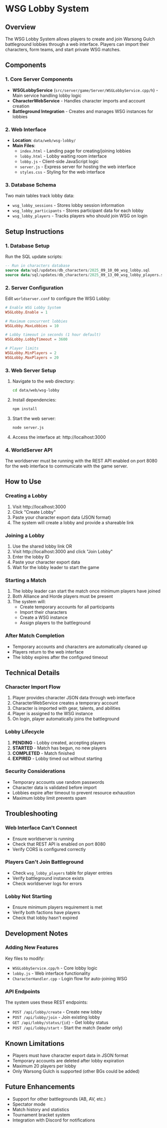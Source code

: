 # WSG Lobby System

## Overview
The WSG Lobby System allows players to create and join Warsong Gulch battleground lobbies through a web interface. Players can import their characters, form teams, and start private WSG matches.

## Components

### 1. Core Server Components
- **WSGLobbyService** (`src/server/game/Server/WSGLobbyService.cpp/h`) - Main service handling lobby logic
- **CharacterWebService** - Handles character imports and account creation
- **Battleground Integration** - Creates and manages WSG instances for lobbies

### 2. Web Interface
- **Location**: `data/web/wsg-lobby/`
- **Main Files**:
  - `index.html` - Landing page for creating/joining lobbies
  - `lobby.html` - Lobby waiting room interface
  - `lobby.js` - Client-side JavaScript logic
  - `server.js` - Express server for hosting the web interface
  - `styles.css` - Styling for the web interface

### 3. Database Schema
Two main tables track lobby data:
- `wsg_lobby_sessions` - Stores lobby session information
- `wsg_lobby_participants` - Stores participant data for each lobby
- `wsg_lobby_players` - Tracks players who should join WSG on login

## Setup Instructions

### 1. Database Setup
Run the SQL update scripts:
```sql
-- Run in characters database
source data/sql/updates/db_characters/2025_09_10_00_wsg_lobby.sql
source data/sql/updates/db_characters/2025_09_13_00_wsg_lobby_players.sql
```

### 2. Server Configuration
Edit `worldserver.conf` to configure the WSG Lobby:
```conf
# Enable WSG Lobby System
WSGLobby.Enable = 1

# Maximum concurrent lobbies
WSGLobby.MaxLobbies = 10

# Lobby timeout in seconds (1 hour default)
WSGLobby.LobbyTimeout = 3600

# Player limits
WSGLobby.MinPlayers = 2
WSGLobby.MaxPlayers = 20
```

### 3. Web Server Setup
1. Navigate to the web directory:
   ```bash
   cd data/web/wsg-lobby
   ```

2. Install dependencies:
   ```bash
   npm install
   ```

3. Start the web server:
   ```bash
   node server.js
   ```

4. Access the interface at: http://localhost:3000

### 4. WorldServer API
The worldserver must be running with the REST API enabled on port 8080 for the web interface to communicate with the game server.

## How to Use

### Creating a Lobby
1. Visit http://localhost:3000
2. Click "Create Lobby"
3. Paste your character export data (JSON format)
4. The system will create a lobby and provide a shareable link

### Joining a Lobby
1. Use the shared lobby link OR
2. Visit http://localhost:3000 and click "Join Lobby"
3. Enter the lobby ID
4. Paste your character export data
5. Wait for the lobby leader to start the game

### Starting a Match
1. The lobby leader can start the match once minimum players have joined
2. Both Alliance and Horde players must be present
3. The system will:
   - Create temporary accounts for all participants
   - Import their characters
   - Create a WSG instance
   - Assign players to the battleground

### After Match Completion
- Temporary accounts and characters are automatically cleaned up
- Players return to the web interface
- The lobby expires after the configured timeout

## Technical Details

### Character Import Flow
1. Player provides character JSON data through web interface
2. CharacterWebService creates a temporary account
3. Character is imported with gear, talents, and abilities
4. Player is assigned to the WSG instance
5. On login, player automatically joins the battleground

### Lobby Lifecycle
1. **PENDING** - Lobby created, accepting players
2. **STARTED** - Match has begun, no new players
3. **COMPLETED** - Match finished
4. **EXPIRED** - Lobby timed out without starting

### Security Considerations
- Temporary accounts use random passwords
- Character data is validated before import
- Lobbies expire after timeout to prevent resource exhaustion
- Maximum lobby limit prevents spam

## Troubleshooting

### Web Interface Can't Connect
- Ensure worldserver is running
- Check that REST API is enabled on port 8080
- Verify CORS is configured correctly

### Players Can't Join Battleground
- Check `wsg_lobby_players` table for player entries
- Verify battleground instance exists
- Check worldserver logs for errors

### Lobby Not Starting
- Ensure minimum players requirement is met
- Verify both factions have players
- Check that lobby hasn't expired

## Development Notes

### Adding New Features
Key files to modify:
- `WSGLobbyService.cpp/h` - Core lobby logic
- `lobby.js` - Web interface functionality
- `CharacterHandler.cpp` - Login flow for auto-joining WSG

### API Endpoints
The system uses these REST endpoints:
- `POST /api/lobby/create` - Create new lobby
- `POST /api/lobby/join` - Join existing lobby
- `GET /api/lobby/status/{id}` - Get lobby status
- `POST /api/lobby/start` - Start the match (leader only)

## Known Limitations
- Players must have character export data in JSON format
- Temporary accounts are deleted after lobby expiration
- Maximum 20 players per lobby
- Only Warsong Gulch is supported (other BGs could be added)

## Future Enhancements
- Support for other battlegrounds (AB, AV, etc.)
- Spectator mode
- Match history and statistics
- Tournament bracket system
- Integration with Discord for notifications